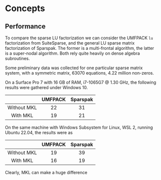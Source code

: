 # Concepts

## Performance

To compare the sparse LU factorization we can consider the UMFPACK `lu`
factorization from SuiteSparse, and the general LU sparse matrix factorization
of Sparspak. The former is a multi-frontal algorithm, the latter is a
super-nodal algorithm. Both rely quite heavily on dense algebra subroutines.

Some preliminary data was collected for one particular sparse matrix system, 
with a symmetric matrix,  63070 equations, 4.22 million non-zeros.

On a Surface Pro 7 with 16 GB of RAM, i7-1065G7 @ 1.30 GHz, the following results were gathered under Windows 10.


|         | UMFPACK | Sparspak |
| :---: | :---: | :---: |
| Without MKL  | 22   |    31    |
| With MKL |    19   |   21 |

On the same machine with Windows Subsystem for Linux, WSL 2, running Ubuntu 22.04, the results were as


|         | UMFPACK | Sparspak |
| :---: | :---: | :---: |
| Without MKL  | 19   |    39    |
| With MKL |    16   |   19 |

Clearly, MKL can make a huge difference 

